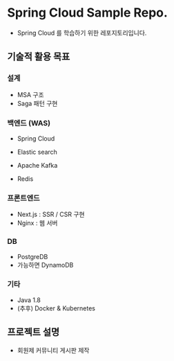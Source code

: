 # Spring Cloud Sample Repo.
* Spring Cloud 를 학습하기 위한 레포지토리입니다.



## 기술적 활용 목표

### 설계

* MSA 구조
* Saga 패턴 구현



### 백엔드 (WAS)

* Spring Cloud

* Elastic search

* Apache Kafka

* Redis

  

### 프론트엔드

* Next.js : SSR / CSR 구현
* Nginx : 웹 서버



### DB

* PostgreDB
* 가능하면 DynamoDB



### 기타

* Java 1.8
* (추후) Docker & Kubernetes



## 프로젝트 설명

* 회원제 커뮤니티 게시판 제작
